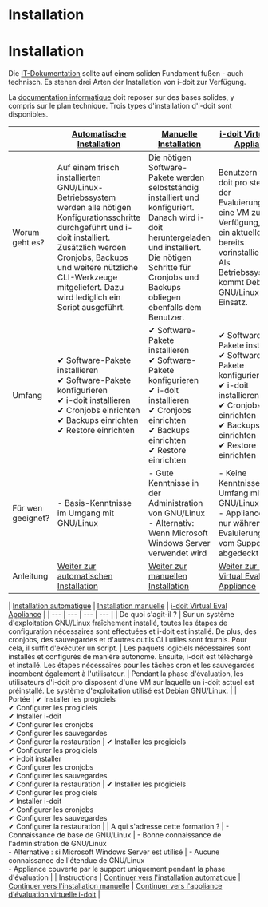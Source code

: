 <!-- TRANSLATED by md-translate -->
# Installation

# Installation

Die [IT-Dokumentation](../glossar.md) sollte auf einem soliden Fundament fußen - auch technisch. Es stehen drei Arten der Installation von i-doit zur Verfügung.

La [documentation informatique](../glossaire.md) doit reposer sur des bases solides, y compris sur le plan technique. Trois types d'installation d'i-doit sont disponibles.

|     | [Automatische Installation](automatische-installation.md) | [Manuelle Installation](manuelle-installation/index.md) | [i-doit Virtual Eval Appliance](i-doit-virtual-eval-appliance/index.md) |
| --- | --- | --- | --- |
| Worum geht es? | Auf einem frisch installierten GNU/Linux-Betriebssystem werden alle nötigen Konfigurationsschritte durchgeführt und i-doit installiert. Zusätzlich werden Cronjobs, Backups und weitere nützliche CLI-Werkzeuge mitgeliefert. Dazu wird lediglich ein Script ausgeführt. | Die nötigen Software-Pakete werden selbstständig installiert und konfiguriert. Danach wird i-doit heruntergeladen und installiert. Die nötigen Schritte für Cronjobs und Backups obliegen ebenfalls dem Benutzer. | Benutzern von i-doit pro steht in der Evaluierungsphase eine VM zur Verfügung, auf der ein aktuelles i-doit bereits vorinstalliert ist. Als Betriebssystem kommt Debian GNU/Linux zum Einsatz. |
| Umfang | ✔ Software-Pakete installieren  <br>✔ Software-Pakete konfigurieren  <br>✔ i-doit installieren  <br>✔ Cronjobs einrichten  <br>✔ Backups einrichten  <br>✔ Restore einrichten | ✔ Software-Pakete installieren  <br>✔ Software-Pakete konfigurieren  <br>✔ i-doit installieren  <br>✔ Cronjobs einrichten  <br>✔ Backups einrichten  <br>✔ Restore einrichten | ✔ Software-Pakete installieren  <br>✔ Software-Pakete konfigurieren  <br>✔ i-doit installieren  <br>✔ Cronjobs einrichten  <br>✔ Backups einrichten  <br>✔ Restore einrichten |
| Für wen geeignet? | - Basis-Kenntnisse im Umgang mit GNU/Linux | - Gute Kenntnisse in der Administration von GNU/Linux<br>- Alternativ: Wenn Microsoft Windows Server verwendet wird | - Keine Kenntnisse im Umfang mit GNU/Linux<br>- Appliance wird nur während der Evaluierungsphase vom Support abgedeckt |
| Anleitung | [Weiter zur automatischen Installation](automatische-installation.md) | [Weiter zur manuellen Installation](manuelle-installation/index.md) | [Weiter zur i-doit Virtual Eval Appliance](i-doit-virtual-eval-appliance/index.md) |

| [Installation automatique](automatic-installation.md) | [Installation manuelle](manual-installation/index.md) | [i-doit Virtual Eval Appliance](i-doit-virtual-eval-appliance/index.md) |
| --- | --- | --- | --- |
| De quoi s'agit-il ? | Sur un système d'exploitation GNU/Linux fraîchement installé, toutes les étapes de configuration nécessaires sont effectuées et i-doit est installé. De plus, des cronjobs, des sauvegardes et d'autres outils CLI utiles sont fournis. Pour cela, il suffit d'exécuter un script. | Les paquets logiciels nécessaires sont installés et configurés de manière autonome. Ensuite, i-doit est téléchargé et installé. Les étapes nécessaires pour les tâches cron et les sauvegardes incombent également à l'utilisateur. | Pendant la phase d'évaluation, les utilisateurs d'i-doit pro disposent d'une VM sur laquelle un i-doit actuel est préinstallé. Le système d'exploitation utilisé est Debian GNU/Linux. |
| Portée | ✔ Installer les progiciels <br>✔ Configurer les progiciels <br>✔ Installer i-doit <br>✔ Configurer les cronjobs <br>✔ Configurer les sauvegardes <br>✔ Configurer la restauration | ✔ Installer les progiciels <br>✔ Configurer les progiciels <br>✔ i-doit installer <br>✔ Configurer les cronjobs <br>✔ Configurer les sauvegardes <br>✔ Configurer la restauration | ✔ Installer les progiciels <br>✔ Configurer les progiciels <br>✔ Installer i-doit <br>✔ Configurer les cronjobs <br>✔ Configurer les sauvegardes <br>✔ Configurer la restauration |
| A qui s'adresse cette formation ? | - Connaissance de base de GNU/Linux | - Bonne connaissance de l'administration de GNU/Linux<br>- Alternative : si Microsoft Windows Server est utilisé | - Aucune connaissance de l'étendue de GNU/Linux<br>- Appliance couverte par le support uniquement pendant la phase d'évaluation |
| Instructions | [Continuer vers l'installation automatique](automatic-installation.md) | [Continuer vers l'installation manuelle](manual-installation/index.md) | [Continuer vers l'appliance d'évaluation virtuelle i-doit](i-doit-virtual-eval-appliance/index.md) |